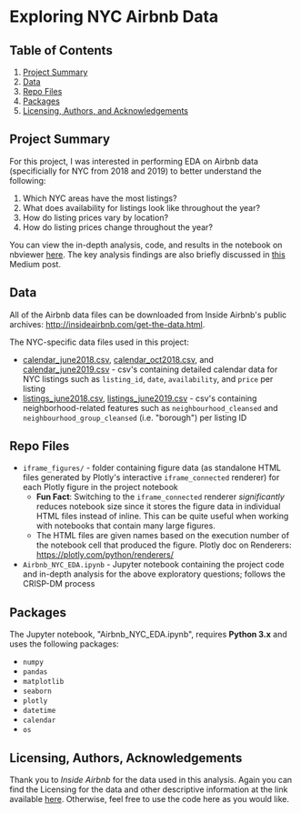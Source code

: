 # Exploring NYC Airbnb Data

## Table of Contents

1. [Project Summary](#summary)
2. [Data](#data)
3. [Repo Files](#files)
4. [Packages](#packages)
5. [Licensing, Authors, and Acknowledgements](#licensing)

## Project Summary <a name="summary"></a>

For this project, I was interested in performing EDA on Airbnb data (specificially for NYC from 2018 and 2019) to better understand the following:

1. Which NYC areas have the most listings?
2. What does availability for listings look like throughout the year?
3. How do listing prices vary by location?
4. How do listing prices change throughout the year?

You can view the in-depth analysis, code, and results in the notebook on nbviewer [here](https://nbviewer.jupyter.org/github/f1ndx/Udacity-DSND/blob/master/Data%20Science/Airbnb_NYC_EDA.ipynb). The key analysis findings are also briefly discussed in [this](https://medium.com/@f1ndx/exploring-airbnb-in-nyc-68a9ce0e0101) Medium post.

## Data <a name="data"></a>

All of the Airbnb data files can be downloaded from Inside Airbnb's public archives: http://insideairbnb.com/get-the-data.html.

The NYC-specific data files used in this project:

* [calendar_june2018.csv](http://data.insideairbnb.com/united-states/ny/new-york-city/2018-06-03/data/calendar.csv.gz), [calendar_oct2018.csv](http://data.insideairbnb.com/united-states/ny/new-york-city/2018-10-03/data/calendar.csv.gz), and [calendar_june2019.csv](http://data.insideairbnb.com/united-states/ny/new-york-city/2019-06-02/data/calendar.csv.gz) - csv's containing detailed calendar data for NYC listings such as `listing_id`, `date`, `availability`, and `price` per listing
* [listings_june2018.csv](http://data.insideairbnb.com/united-states/ny/new-york-city/2018-06-03/data/listings.csv.gz), [listings_june2019.csv](http://data.insideairbnb.com/united-states/ny/new-york-city/2019-06-02/data/listings.csv.gz) - csv's containing neighborhood-related features such as `neighbourhood_cleansed` and `neighbourhood_group_cleansed` (i.e. "borough") per listing ID

## Repo Files <a name="files"></a>

* `iframe_figures/` - folder containing figure data (as standalone HTML files generated by Plotly's interactive `iframe_connected` renderer) for each Plotly figure in the project notebook
  * **Fun Fact**: Switching to the `iframe_connected` renderer *significantly* reduces notebook size since it stores the figure data in individual HTML files instead of inline. This can be quite useful when working with notebooks that contain many large figures.
  * The HTML files are given names based on the execution number of the notebook cell that produced the figure.  Plotly doc on Renderers: https://plotly.com/python/renderers/
* `Airbnb_NYC_EDA.ipynb` - Jupyter notebook containing the project code and in-depth analysis for the above exploratory questions; follows the CRISP-DM process

## Packages <a name="packages"></a>

The Jupyter notebook, "Airbnb_NYC_EDA.ipynb", requires **Python 3.x** and uses the following packages:

* `numpy`
* `pandas`
* `matplotlib` 
* `seaborn` 
* `plotly`
* `datetime`
* `calendar`
* `os`

## Licensing, Authors, Acknowledgements <a name="licensing"></a>

Thank you to *Inside Airbnb* for the data used in this analysis.  Again you can find the Licensing for the data and other descriptive information at the link available [here](http://insideairbnb.com/get-the-data.html).  Otherwise, feel free to use the code here as you would like. 

